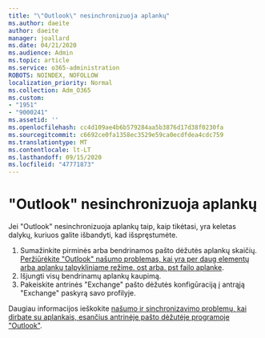 ```yaml
---
title: "\"Outlook\" nesinchronizuoja aplankų"
ms.author: daeite
author: daeite
manager: joallard
ms.date: 04/21/2020
ms.audience: Admin
ms.topic: article
ms.service: o365-administration
ROBOTS: NOINDEX, NOFOLLOW
localization_priority: Normal
ms.collection: Adm_O365
ms.custom:
- "1951"
- "9000241"
ms.assetid: ''
ms.openlocfilehash: cc4d109ae4b6b579284aa5b3876d17d38f0230fa
ms.sourcegitcommit: c6692ce0fa1358ec3529e59ca0ecdfdea4cdc759
ms.translationtype: MT
ms.contentlocale: lt-LT
ms.lasthandoff: 09/15/2020
ms.locfileid: "47771873"
---
```

# <a name="outlook-not-synching-folders"></a>"Outlook" nesinchronizuoja aplankų

Jei "Outlook" nesinchronizuoja aplankų taip, kaip tikėtasi, yra keletas dalykų, kuriuos galite išbandyti, kad išspręstumėte.

1. Sumažinkite pirminės arba bendrinamos pašto dėžutės aplankų skaičių. [Peržiūrėkite "Outlook" našumo problemas, kai yra per daug elementų arba aplankų talpykliniame režime. ost arba. pst failo aplanke](https://support.microsoft.com/help/2768656).
2. Išjungti visų bendrinamų aplankų kaupimą.
3. Pakeiskite antrinės "Exchange" pašto dėžutės konfigūraciją į antrąją "Exchange" paskyrą savo profilyje.

Daugiau informacijos ieškokite [našumo ir sinchronizavimo problemų, kai dirbate su aplankais, esančius antrinėje pašto dėžutėje programoje "Outlook"](https://support.microsoft.com/help/3115602).
